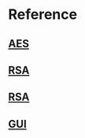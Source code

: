 # Reference

## [AES](https://learn.microsoft.com/en-us/dotnet/api/system.security.cryptography.aes?view=net-7.0)

## [RSA](https://learn.microsoft.com/en-us/dotnet/standard/security/encrypting-data)

## [RSA](https://learn.microsoft.com/en-us/dotnet/api/system.security.cryptography.rsaparameters?view=net-7.0)

## [GUI](https://learn.microsoft.com/en-us/dotnet/desktop/winforms/overview/?view=netdesktop-7.0)
